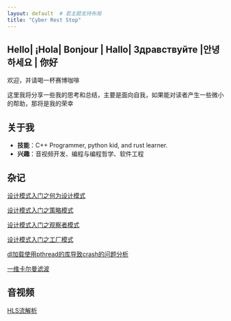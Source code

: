 ```yaml
---
layout: default  # 若主题支持布局
title: "​Cyber ​Rest Stop​"
---
```


## Hello| ¡Hola| Bonjour | Hallo| Здравствуйте |안녕하세요 | 你好
欢迎，并请喝一杯赛博咖啡

这里我将分享一些我的思考和总结，主要是面向自我，如果能对读者产生一些微小的帮助，那将是我的荣幸

## 关于我
- **技能**：C++ Programmer, python kid, and rust learner.
- **兴趣**：音视频开发、编程与编程哲学、软件工程

## 杂记

[设计模式入门之何为设计模式](design_pattern/template.md)

[设计模式入门之策略模式](design_pattern/strategy.md)

[设计模式入门之观察者模式](design_pattern/observer.md)

[设计模式入门之工厂模式](design_pattern/factory.md)

[dl加载使用pthread的库导致crash的问题分析](gdb/动态记载library缺少pthread符号.md)

[一维卡尔曼滤波](files/kalman.pdf)

## 音视频

[HLS流解析](av/HLS流详解.md)

